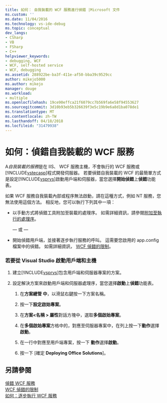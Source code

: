 ```yaml
---
title: 如何： 自我裝載的 WCF 服務進行偵錯 |Microsoft 文件
ms.custom: ''
ms.date: 11/04/2016
ms.technology: vs-ide-debug
ms.topic: conceptual
dev_langs:
- CSharp
- VB
- FSharp
- C++
helpviewer_keywords:
- debugging, WCF
- WCF, self-hosted service
- WCF, debugging
ms.assetid: 288922be-ba3f-411e-af50-bba39c9529cc
author: mikejo5000
ms.author: mikejo
manager: douge
ms.workload:
- multiple
ms.openlocfilehash: 19ce90effca21f6079cc7b569fa6e58f94553627
ms.sourcegitcommit: 3d10b93eb5b326639f3e5c19b9e6a8d1ba078de1
ms.translationtype: MT
ms.contentlocale: zh-TW
ms.lasthandoff: 04/18/2018
ms.locfileid: "31479938"
---
```

# <a name="how-to-debug-a-self-hosted-wcf-service"></a>如何：偵錯自我裝載的 WCF 服務
A*自我裝載的服務*是在 IIS、 WCF 服務主機，不會執行的 WCF 服務或[!INCLUDE[vstecasp](../code-quality/includes/vstecasp_md.md)]程式開發伺服器。 若要偵錯自我裝載的 WCF 的最簡單方式是設定[!INCLUDE[vsprvs](../code-quality/includes/vsprvs_md.md)]啟動用戶端和伺服器，當您選擇**開始偵錯**上**偵錯**功能表。  
  
 如果 WCF 服務自我裝載內部或程序無法啟動，請在這種方式，例如 NT 服務，您無法使用這個方法。 相反地，您可以執行下列其中一項：  
  
-   以手動方式將偵錯工具附加至裝載的處理序。 如需詳細資訊，請參閱[附加至執行的處理序](../debugger/attach-to-running-processes-with-the-visual-studio-debugger.md)。  
  
     — 或 —  
  
-   開始偵錯用戶端，並接著逐步執行服務的呼叫。 這需要您啟用的 app.config 檔案中的偵錯。 如需詳細資訊， [WCF 偵錯的限制](../debugger/limitations-on-wcf-debugging.md)。  
  
### <a name="to-start-both-client-and-host-from-visual-studio"></a>若要從 Visual Studio 啟動用戶端和主機  
  
1.  建立[!INCLUDE[vsprvs](../code-quality/includes/vsprvs_md.md)]包含用戶端和伺服器專案的方案。  
  
2.  設定解決方案來啟動用戶端和伺服器處理序，當您選擇**啟動**上**偵錯**功能表。  
  
    1.  在**方案總管 中**，以滑鼠右鍵按一下方案名稱。  
  
    2.  按一下**設定啟始專案**。  
  
    3.  在**方案\<名稱 > 屬性**對話方塊中，選取**多個啟始專案**。  
  
    4.  在**多個啟始專案**方格中的，對應至伺服器專案中，在列上按一下**動作**選擇**啟動**。  
  
    5.  在一行中對應至用戶端專案，按一下 **動作**選擇**啟動**。  
  
    6.  按一下 [確定 **Deploying Office Solutions**]。  
  
## <a name="see-also"></a>另請參閱  
 [偵錯 WCF 服務](../debugger/debugging-wcf-services.md)   
 [WCF 偵錯的限制](../debugger/limitations-on-wcf-debugging.md)   
 [如何：逐步執行 WCF 服務](../debugger/how-to-step-into-wcf-services.md)
